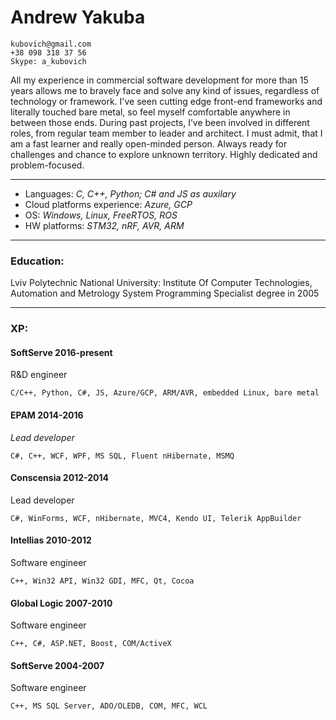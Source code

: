 # Andrew Yakuba
```
kubovich@gmail.com
+38 098 318 37 56
Skype: a_kubovich
```

All my experience in commercial software development for more than 15 years allows me to bravely face and solve any kind of issues, regardless of technology or framework. I've seen cutting edge front-end frameworks and literally touched bare metal, so feel myself comfortable anywhere in between those ends. During past projects, I’ve been involved in different roles, from regular team member to leader and architect. I must admit, that I am a fast learner and really open-minded person. Always ready for challenges and chance to explore unknown territory. Highly dedicated and problem-focused.
***
* Languages: *C, C++, Python; C# and JS as auxilary*
* Cloud platforms experience: *Azure, GCP*
* OS: *Windows, Linux, FreeRTOS, ROS*
* HW platforms: *STM32, nRF, AVR, ARM*

***
### Education:
Lviv Polytechnic National University: Institute Of Computer Technologies, Automation and Metrology
System Programming Specialist degree in 2005
***
### XP:
#### SoftServe 2016-present
R&D engineer
```
C/C++, Python, C#, JS, Azure/GCP, ARM/AVR, embedded Linux, bare metal
```

#### EPAM 2014-2016
*Lead developer*
```
C#, C++, WCF, WPF, MS SQL, Fluent nHibernate, MSMQ
```

#### Conscensia 2012-2014
Lead developer
```
C#, WinForms, WCF, nHibernate, MVC4, Kendo UI, Telerik AppBuilder
```

#### Intellias 2010-2012
Software engineer
```
C++, Win32 API, Win32 GDI, MFC, Qt, Cocoa
```

#### Global Logic 2007-2010
Software engineer 
```
C++, C#, ASP.NET, Boost, COM/ActiveX
```

#### SoftServe 2004-2007
Software engineer
```
C++, MS SQL Server, ADO/OLEDB, COM, MFC, WCL
```
